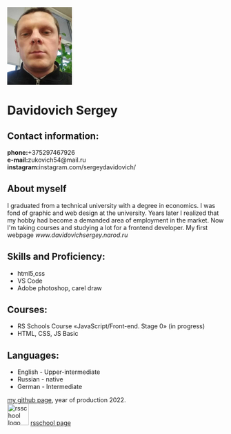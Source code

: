 <header></header>
<main>
<img src="https://github.com/davserge/rsschool-cv/blob/rsschool-cv-html/img/myfoto.jpg" width="150" height="180">
<h1>Davidovich Sergey</h1>
<h2>Contact information:</h2>
<p><b>phone:</b>+375297467926
<br><b>e-mail:</b>zukovich54@mail.ru
<br><b>instagram:</b>instagram.com/sergeydavidovich/
</p>
<h2>About myself</h2>
<p>I graduated from a technical university with a degree in economics. I was fond of graphic and web design at the university. Years later I realized that my hobby had become a demanded area of employment in the market. Now I'm taking courses and studying a lot for a frontend developer. My first webpage <i>www.davidovichsergey.narod.ru</i></p>
<h2>Skills and Proficiency:</h2>
<p><ul>
<li>html5,css</li>
<li>VS Code</li>
<li>Adobe photoshop, carel draw</li>
</ul>
</p>
<h2>Courses:</h2>
<p><ul>
<li>RS Schools Course «JavaScript/Front-end. Stage 0» (in progress)</li>
<li>HTML, CSS, JS Basic</li>
</ul></p>
<h2>Languages:</h2>
<p><ul>
<li>English - Upper-intermediate </li>
<li>Russian - native</li>
<li>German - Intermediate</li>
</ul></p>
</main>
<footer><a href="https://github.com/davserge" target="_blank">my github page</a>, year of production 2022. 
<br><img src="https://rs.school/images/rs_school_js.svg" title="rsschool logo" width="50" height="50">
<a href="https://rs.school/js/" target="_blank">rsschool page</a></footer>
